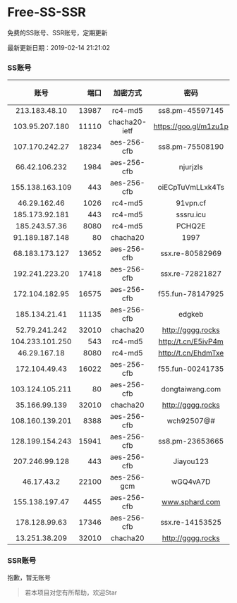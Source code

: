 # Free-SS-SSR

免费的SS账号、SSR账号，定期更新

最新更新日期：2019-02-14 21:21:02 

### SS账号

|账号|端口|加密方式|密码|更新时间|国家|
|:-----:|-----:|:----:|:----:|:----:|:----:|
|213.183.48.10|13987|rc4-md5|ss8.pm-45597145|21:17:06|RU|
|103.95.207.180|11110|chacha20-ietf|https://goo.gl/m1zu1p|21:17:14|US|
|107.170.242.27|18234|aes-256-cfb|ss8.pm-75508190|21:17:05|US|
|66.42.106.232|1984|aes-256-cfb|njurjzls|21:17:13|US|
|155.138.163.109|443|aes-256-cfb|oiECpTuVmLLxk4Ts|20:32:14|US|
|46.29.162.46|1026|rc4-md5|91vpn.cf|21:12:24|RU|
|185.173.92.181|443|rc4-md5|sssru.icu|21:17:16|RU|
|185.243.57.36|8080|rc4-md5|PCHQ2E|21:17:16|US|
|91.189.187.148|80|chacha20|1997|21:17:13|US|
|68.183.173.127|13652|aes-256-cfb|ssx.re-80582969|21:17:06|US|
|192.241.223.20|17418|aes-256-cfb|ssx.re-72821827|21:17:05|US|
|172.104.182.95|16575|aes-256-cfb|f55.fun-78147925|21:17:06|SG|
|185.134.21.41|11135|aes-256-cfb|edgkeb|21:17:13|GB|
|52.79.241.242|32010|chacha20|http://gggg.rocks|21:17:14|KR|
|104.233.101.250|543|rc4-md5|http://t.cn/E5ivP4m|21:17:14|CA|
|46.29.167.18|8080|rc4-md5|http://t.cn/EhdmTxe|21:17:14|RU|
|172.104.49.43|16022|aes-256-cfb|f55.fun-00241735|21:17:06|SG|
|103.124.105.211|80|aes-256-cfb|dongtaiwang.com|21:17:11|US|
|35.166.99.139|32010|chacha20|http://gggg.rocks|21:17:24|US|
|108.160.139.201|8388|aes-256-cfb|wch92507@#|21:17:06|JP|
|128.199.154.243|15941|aes-256-cfb|ss8.pm-23653665|21:17:07|SG|
|207.246.99.128|443|aes-256-cfb|Jiayou123|21:17:11|US|
|46.17.43.2|22100|aes-256-gcm|wGQ4vA7D|21:12:14|RU|
|155.138.197.47|4455|aes-256-cfb|www.sphard.com|21:17:11|US|
|178.128.99.63|17346|aes-256-cfb|ssx.re-14153525|21:17:07|SG|
|13.251.38.209|32010|chacha20|http://gggg.rocks|21:17:21|SG|


### SSR账号

抱歉，暂无账号



> 若本项目对您有所帮助，欢迎Star